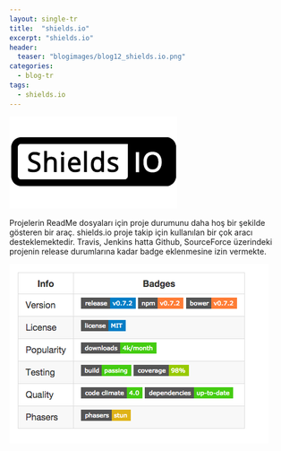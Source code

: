 ```yaml
---
layout: single-tr
title:  "shields.io"
excerpt: "shields.io"
header:
  teaser: "blogimages/blog12_shields.io.png"
categories:
  - blog-tr
tags:
  - shields.io
---
```


![shields.io](/images/blogimages/blog12_shields.io.png "shields.io")<br>

Projelerin ReadMe dosyaları için proje durumunu daha hoş bir şekilde gösteren bir araç. shields.io proje takip için kullanılan bir çok aracı desteklemektedir. Travis, Jenkins hatta Github, SourceForce üzerindeki projenin release durumlarına kadar badge eklenmesine izin vermekte.

![shields.io](/images/blogimages/blog12_shields.io2.png "shields.io")<br>
